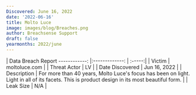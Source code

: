```yaml
---
Discovered: June 16, 2022
date: '2022-06-16'
title: Molto Luce
image: images/blog/Breaches.png
author: Breachsense Support
draft: false
yearmonths: 2022/june
---
```



| Data Breach Report
------------:     |:-------------:    | :-----:|
| Victim      | moltoluce.com      | 
| Threat Actor      | LV      | 
| Date Discovered      | Jun 16, 2022      | 
| Description      | For more than 40 years, Molto Luce's focus has been on light. Light in all of its facets. This is product design in its most beautiful form.      | 
| Leak Size      | N/A      | 

